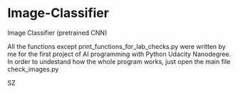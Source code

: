 # Image-Classifier
Image Classifier (pretrained CNN)

All the functions except print_functions_for_lab_checks.py were written by me
for the first project of AI programming with Python Udacity Nanodegree.
In order to undestand how the whole program works, just open the main file 
check_images.py

SZ
